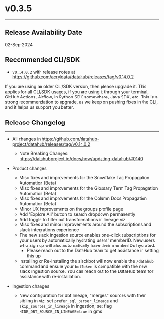 # v0.3.5

---

## Release Availability Date

02-Sep-2024

## Recommended CLI/SDK

- `v0.14.0.2` with release notes at https://github.com/acryldata/datahub/releases/tag/v0.14.0.2

If you are using an older CLI/SDK version, then please upgrade it. This applies for all CLI/SDK usages, if you are using it through your terminal, GitHub Actions, Airflow, in Python SDK somewhere, Java SDK, etc. This is a strong recommendation to upgrade, as we keep on pushing fixes in the CLI, and it helps us support you better.

## Release Changelog

---

- All changes in https://github.com/datahub-project/datahub/releases/tag/v0.14.0.2

  - Note Breaking Changes: https://datahubproject.io/docs/how/updating-datahub/#0140

- Product changes

    - Misc fixes and improvements for the Snowflake Tag Propagation Automation (Beta)
    - Misc fixes and improvements for the Glossary Term Tag Propagation Automation (Beta)
    - Misc fixes and improvements for the Column Docs Propagation Automation (Beta)
    - Minor UX improvements on the groups profile page
    - Add 'Explore All' button to search dropdown permanently
    - Add toggle to filter out transformations in lineage viz
    - Misc fixes and minor improvements around the subscriptions and slack integrations experience
    - The new slack ingestion source enables one-click subscriptions for your users by automatically hydrating users' memberID. New users who sign up will also automatically have their memberIDs hydrated.
        - Please reach out to the DataHub team to get assistance in setting this up.
    - Installing or Re-installing the slackbot will now enable the `/datahub` command and ensure your `botToken` is compatible with the new slack ingestion source. You can reach out to the DataHub team for assistance with re-installation.

- Ingestion changes
  - New configuration for dbt lineage, "merges" sources with their sibling in viz: set `prefer_sql_parser_lineage` and `skip_sources_in_lineage` in ingestion; set flag `HIDE_DBT_SOURCE_IN_LINEAGE=true` in gms
